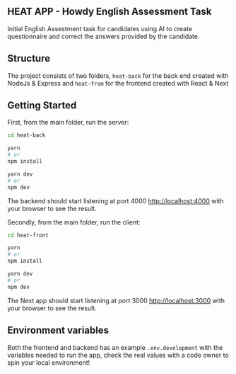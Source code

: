 ## HEAT APP - Howdy English Assessment Task

Initial English Assestment task for candidates using AI to create questionnaire and correct the answers provided by the candidate.

## Structure

The project consists of two folders, `heat-back` for the back end created with NodeJs & Express and `heat-from` for the frontend created with React & Next

## Getting Started

First, from the main folder, run the server:

```bash
cd heat-back

yarn
# or
npm install

yarn dev
# or
npm dev

```

The backend should start listening at port 4000 [http://localhost:4000](http://localhost:4000) with your browser to see the result.

Secondly, from the main folder, run the client:

```bash
cd heat-front

yarn
# or
npm install

yarn dev
# or
npm dev

```

The Next app should start listening at port 3000 [http://localhost:3000](http://localhost:3000) with your browser to see the result.

## Environment variables

Both the frontend and backend has an example `.env.development` with the variables needed to run the app, check the real values with a code owner to spin your local environment!
